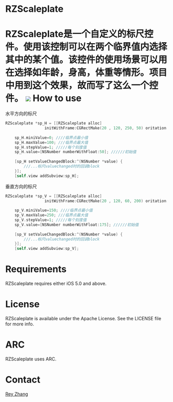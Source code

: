 RZScaleplate
============
RZScaleplate是一个自定义的标尺控件。使用该控制可以在两个临界值内选择其中的某个值。该控件的使用场景可以用在选择如年龄，身高，体重等情形。项目中用到这个效果，故而写了这么一个控件。
[![](https://raw.github.com/ReyZhang/RZScaleplate/master/Screens/1.png)](https://raw.github.com/ReyZhang/RZScaleplate/master/Screens/1.png)
How to use
============
水平方向的标尺
``` objective-c
RZScaleplate *sp_H = [[RZScaleplate alloc]
                 initWithFrame:CGRectMake(20 , 120, 250, 50) oritation:Horizontal];
    
    sp_H.miniValue=0; ////临界点最小值
    sp_H.maxValue=100; ///临界点最大值
    sp_H.stepValue=1; /////每个刻度值
    sp_H.value=[NSNumber numberWithFloat:50]; //////初始值
    
    [sp_H setValueChangedBlock:^(NSNumber *value) {
        ///...标尺valuechanged时的回调block
    }];
    [self.view addSubview:sp_H];
```
垂直方向的标尺
``` objective-c
RZScaleplate *sp_V = [[RZScaleplate alloc]
                 initWithFrame:CGRectMake(20 , 120, 60, 200) oritation:Vertical];
    
    sp_V.miniValue=150; ////临界点最小值
    sp_V.maxValue=250; ///临界点最大值
    sp_V.stepValue=1; /////每个刻度值
    sp_V.value=[NSNumber numberWithFloat:175]; //////初始值
    
    [sp_V setValueChangedBlock:^(NSNumber *value) {
        ///...标尺valuechanged时的回调block
    }];
    [self.view addSubview:sp_V];
```
Requirements
============
RZScaleplate requires either iOS 5.0 and above.

License
============
RZScaleplate is available under the Apache License. See the LICENSE file for more info.

ARC
============
RZScaleplate uses ARC.

Contact
============
[Rey Zhang](http://github.com/ReyZhang) 
